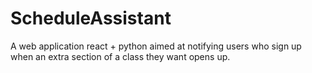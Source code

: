 # ScheduleAssistant
A web application react + python aimed at notifying users who sign up when an extra section of a class they want opens up.
